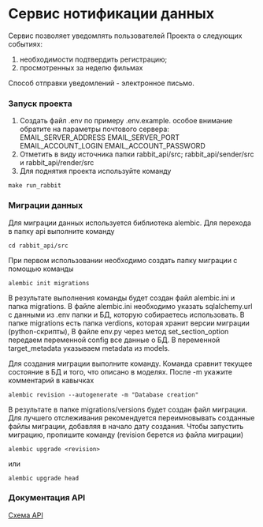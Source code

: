# Сервис нотификации данных
Сервис позволяет уведомлять пользователей Проекта о следующих событиях:

1) необходимости подтвердить регистрацию;
2) просмотренных за неделю фильмах

Способ отправки уведомлений - электронное письмо.

### Запуск проекта
1. Создать файл .env по примеру .env.example.
особое внимание обратите на параметры почтового сервера: 
EMAIL_SERVER_ADDRESS EMAIL_SERVER_PORT EMAIL_ACCOUNT_LOGIN EMAIL_ACCOUNT_PASSWORD
2. Отметить в виду источника папки rabbit_api/src; rabbit_api/sender/src и rabbit_api/render/src
3. Для поднятия проекта используйте команду
```
make run_rabbit
```

### Миграции данных
Для миграции данных используется библиотека alembic.
Для перехода в папку api выполните команду
```
cd rabbit_api/src
```
При первом использовании необходимо создать папку миграции с помощью команды
```
alembic init migrations
```
В результате выполнения команды будет создан файл alembic.ini и папка migrations.
В файле alembic.ini необходимо указать sqlalchemy.url с данными из .env папки и БД, которую собираетесь использовать.
В папке migrations есть папка verdions, которая хранит версии миграции (python-скрипты),
В файле env.py через метод set_section_option передаем переменной config все данные о БД.
В переменной target_metadata указываем metadata из models.


Для создания миграции выполните команду. Команда сравнит текущее состояние в БД и того, что описано в моделях.
После -m укажите комментарий в кавычках
```
alembic revision --autogenerate -m "Database creation"
```
В результате в папке migrations/versions будет создан файл миграции.
Для лучшего отслеживания рекомендуется переимновывать созданные файлы миграции, добавляя в начало дату создания.
Чтобы запустить миграцию, пропишите команду (revision берется из файла миграции)
```
alembic upgrade <revision>
```
или
```
alembic upgrade head
```

### Документация API

[Схема API](http://localhost:8000/api/openapi)

